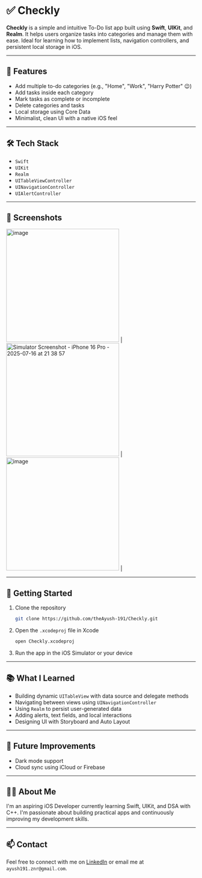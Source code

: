 # ✅ Checkly

**Checkly** is a simple and intuitive To-Do list app built using **Swift**, **UIKit**, and **Realm**. It helps users organize tasks into categories and manage them with ease. Ideal for learning how to implement lists, navigation controllers, and persistent local storage in iOS.

---

## 📱 Features

- Add multiple to-do categories (e.g., "Home", "Work", "Harry Potter" 😉)
- Add tasks inside each category
- Mark tasks as complete or incomplete
- Delete categories and tasks
- Local storage using Core Data
- Minimalist, clean UI with a native iOS feel

---

## 🛠 Tech Stack

- `Swift`
- `UIKit`
- `Realm`
- `UITableViewController`
- `UINavigationController`
- `UIAlertController`

---

## 📸 Screenshots

<img width="300" alt="image" src="https://github.com/user-attachments/assets/e95db149-6c47-45e7-9e58-21aecc647ff8" />
|<img width="300" alt="Simulator Screenshot - iPhone 16 Pro - 2025-07-16 at 21 38 57" src="https://github.com/user-attachments/assets/e65d9513-5852-4bad-b6ee-28637bf76acd" />
|<img width="300" alt="image" src="https://github.com/user-attachments/assets/baff6e78-548a-4b7e-b85c-aa59427e907a" />
|

---

## 🚀 Getting Started

1. Clone the repository  
   ```bash
   git clone https://github.com/theAyush-191/Checkly.git
   ```

2. Open the `.xcodeproj` file in Xcode  
   ```bash
   open Checkly.xcodeproj
   ```

3. Run the app in the iOS Simulator or your device

---

## 📚 What I Learned

- Building dynamic `UITableView` with data source and delegate methods
- Navigating between views using `UINavigationController`
- Using `Realm` to persist user-generated data
- Adding alerts, text fields, and local interactions
- Designing UI with Storyboard and Auto Layout

---

## 📌 Future Improvements

- Dark mode support
- Cloud sync using iCloud or Firebase

---

## 🙋‍♂️ About Me

I'm an aspiring iOS Developer currently learning Swift, UIKit, and DSA with C++. I'm passionate about building practical apps and continuously improving my development skills.

---

## 📫 Contact

Feel free to connect with me on [LinkedIn](https://www.linkedin.com/in/ayushsingh-tech/) or email me at `ayush191.znr@gmail.com`.

